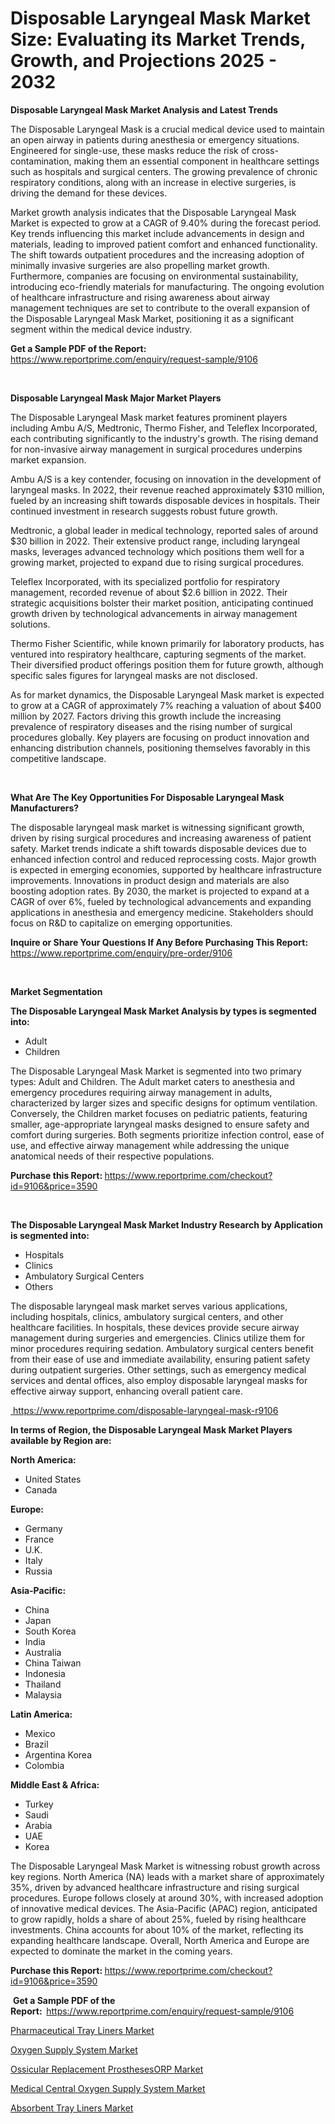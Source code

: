 <p><h1>Disposable Laryngeal Mask Market Size: Evaluating its Market Trends, Growth, and Projections 2025 - 2032</h1></p><p><strong>Disposable Laryngeal Mask Market Analysis and Latest Trends</strong></p>
<p><p>The Disposable Laryngeal Mask is a crucial medical device used to maintain an open airway in patients during anesthesia or emergency situations. Engineered for single-use, these masks reduce the risk of cross-contamination, making them an essential component in healthcare settings such as hospitals and surgical centers. The growing prevalence of chronic respiratory conditions, along with an increase in elective surgeries, is driving the demand for these devices.</p><p>Market growth analysis indicates that the Disposable Laryngeal Mask Market is expected to grow at a CAGR of 9.40% during the forecast period. Key trends influencing this market include advancements in design and materials, leading to improved patient comfort and enhanced functionality. The shift towards outpatient procedures and the increasing adoption of minimally invasive surgeries are also propelling market growth. Furthermore, companies are focusing on environmental sustainability, introducing eco-friendly materials for manufacturing. The ongoing evolution of healthcare infrastructure and rising awareness about airway management techniques are set to contribute to the overall expansion of the Disposable Laryngeal Mask Market, positioning it as a significant segment within the medical device industry.</p></p>
<p><strong>Get a Sample PDF of the Report:&nbsp;</strong> <a href="https://www.reportprime.com/enquiry/request-sample/9106?utm_campaign=40&utm_medium=2&utm_source=Github&utm_content=ia&utm_term=20032025&utm_id=disposable-laryngeal-mask">https://www.reportprime.com/enquiry/request-sample/9106</a></p>
<p>&nbsp;</p>
<p><strong>Disposable Laryngeal Mask Major Market Players</strong></p>
<p><p>The Disposable Laryngeal Mask market features prominent players including Ambu A/S, Medtronic, Thermo Fisher, and Teleflex Incorporated, each contributing significantly to the industry's growth. The rising demand for non-invasive airway management in surgical procedures underpins market expansion.</p><p>Ambu A/S is a key contender, focusing on innovation in the development of laryngeal masks. In 2022, their revenue reached approximately $310 million, fueled by an increasing shift towards disposable devices in hospitals. Their continued investment in research suggests robust future growth.</p><p>Medtronic, a global leader in medical technology, reported sales of around $30 billion in 2022. Their extensive product range, including laryngeal masks, leverages advanced technology which positions them well for a growing market, projected to expand due to rising surgical procedures.</p><p>Teleflex Incorporated, with its specialized portfolio for respiratory management, recorded revenue of about $2.6 billion in 2022. Their strategic acquisitions bolster their market position, anticipating continued growth driven by technological advancements in airway management solutions.</p><p>Thermo Fisher Scientific, while known primarily for laboratory products, has ventured into respiratory healthcare, capturing segments of the market. Their diversified product offerings position them for future growth, although specific sales figures for laryngeal masks are not disclosed.</p><p>As for market dynamics, the Disposable Laryngeal Mask market is expected to grow at a CAGR of approximately 7% reaching a valuation of about $400 million by 2027. Factors driving this growth include the increasing prevalence of respiratory diseases and the rising number of surgical procedures globally. Key players are focusing on product innovation and enhancing distribution channels, positioning themselves favorably in this competitive landscape.</p></p>
<p>&nbsp;</p>
<p><strong>What Are The Key Opportunities For Disposable Laryngeal Mask Manufacturers?</strong></p>
<p><p>The disposable laryngeal mask market is witnessing significant growth, driven by rising surgical procedures and increasing awareness of patient safety. Market trends indicate a shift towards disposable devices due to enhanced infection control and reduced reprocessing costs. Major growth is expected in emerging economies, supported by healthcare infrastructure improvements. Innovations in product design and materials are also boosting adoption rates. By 2030, the market is projected to expand at a CAGR of over 6%, fueled by technological advancements and expanding applications in anesthesia and emergency medicine. Stakeholders should focus on R&D to capitalize on emerging opportunities.</p></p>
<p><strong>Inquire or Share Your Questions If Any Before Purchasing This Report:</strong> <a href="https://www.reportprime.com/enquiry/pre-order/9106?utm_campaign=40&utm_medium=2&utm_source=Github&utm_content=ia&utm_term=20032025&utm_id=disposable-laryngeal-mask">https://www.reportprime.com/enquiry/pre-order/9106</a></p>
<p>&nbsp;</p>
<p><strong>Market Segmentation</strong></p>
<p><strong>The Disposable Laryngeal Mask Market Analysis by types is segmented into:</strong></p>
<p><ul><li>Adult</li><li>Children</li></ul></p>
<p><p>The Disposable Laryngeal Mask Market is segmented into two primary types: Adult and Children. The Adult market caters to anesthesia and emergency procedures requiring airway management in adults, characterized by larger sizes and specific designs for optimum ventilation. Conversely, the Children market focuses on pediatric patients, featuring smaller, age-appropriate laryngeal masks designed to ensure safety and comfort during surgeries. Both segments prioritize infection control, ease of use, and effective airway management while addressing the unique anatomical needs of their respective populations.</p></p>
<p><strong>Purchase this Report:&nbsp;</strong><a href="https://www.reportprime.com/checkout?id=9106&price=3590&utm_campaign=40&utm_medium=2&utm_source=Github&utm_content=ia&utm_term=20032025&utm_id=disposable-laryngeal-mask">https://www.reportprime.com/checkout?id=9106&price=3590</a></p>
<p>&nbsp;</p>
<p><strong>The Disposable Laryngeal Mask Market Industry Research by Application is segmented into:</strong></p>
<p><ul><li>Hospitals</li><li>Clinics</li><li>Ambulatory Surgical Centers</li><li>Others</li></ul></p>
<p><p>The disposable laryngeal mask market serves various applications, including hospitals, clinics, ambulatory surgical centers, and other healthcare facilities. In hospitals, these devices provide secure airway management during surgeries and emergencies. Clinics utilize them for minor procedures requiring sedation. Ambulatory surgical centers benefit from their ease of use and immediate availability, ensuring patient safety during outpatient surgeries. Other settings, such as emergency medical services and dental offices, also employ disposable laryngeal masks for effective airway support, enhancing overall patient care.</p></p>
<p><a href="https://www.reportprime.com/disposable-laryngeal-mask-r9106?utm_campaign=40&utm_medium=2&utm_source=Github&utm_content=ia&utm_term=20032025&utm_id=disposable-laryngeal-mask">&nbsp;https://www.reportprime.com/disposable-laryngeal-mask-r9106</a></p>
<p><strong>In terms of Region, the Disposable Laryngeal Mask Market Players available by Region are:</strong></p>
<p>
    <p> <strong> North America: </strong>
        <ul>
            <li>United States</li>
            <li>Canada</li>
        </ul>
        </p> 
    <p> <strong> Europe: </strong>
        <ul>
            <li>Germany</li>
            <li>France</li>
            <li>U.K.</li>
            <li>Italy</li>
            <li>Russia</li>
        </ul>
        </p> 
    <p> <strong> Asia-Pacific: </strong>
        <ul>
            <li>China</li>
            <li>Japan</li>
            <li>South Korea</li>
            <li>India</li>
            <li>Australia</li>
            <li>China Taiwan</li>
            <li>Indonesia</li>
            <li>Thailand</li>
            <li>Malaysia</li>
        </ul>
        </p> 
    <p> <strong> Latin America: </strong>
        <ul>
            <li>Mexico</li>
            <li>Brazil</li>
            <li>Argentina Korea</li>
            <li>Colombia</li>
        </ul>
        </p> 
    <p> <strong> Middle East & Africa: </strong>
        <ul>
            <li>Turkey</li>
            <li>Saudi</li>
            <li>Arabia</li>
            <li>UAE</li>
            <li>Korea</li>
        </ul>
    </p>
    </p>
<p><p>The Disposable Laryngeal Mask Market is witnessing robust growth across key regions. North America (NA) leads with a market share of approximately 35%, driven by advanced healthcare infrastructure and rising surgical procedures. Europe follows closely at around 30%, with increased adoption of innovative medical devices. The Asia-Pacific (APAC) region, anticipated to grow rapidly, holds a share of about 25%, fueled by rising healthcare investments. China accounts for about 10% of the market, reflecting its expanding healthcare landscape. Overall, North America and Europe are expected to dominate the market in the coming years.</p></p>
<p><strong>Purchase this Report: </strong><a href="https://www.reportprime.com/checkout?id=9106&price=3590&utm_campaign=40&utm_medium=2&utm_source=Github&utm_content=ia&utm_term=20032025&utm_id=disposable-laryngeal-mask">https://www.reportprime.com/checkout?id=9106&price=3590</a></p>
<p>&nbsp;<strong>Get a Sample PDF of the Report:&nbsp;&nbsp;</strong><a href="https://www.reportprime.com/enquiry/request-sample/9106?utm_campaign=40&utm_medium=2&utm_source=Github&utm_content=ia&utm_term=20032025&utm_id=disposable-laryngeal-mask">https://www.reportprime.com/enquiry/request-sample/9106</a></p>
<p><strong></strong></p>
<p><p><a href="https://github.com/muoioconzej8/Market-Research-Report-List-1/blob/main/pharmaceutical-tray-liners-market.md?utm_campaign=40&utm_medium=2&utm_source=Github&utm_content=ia&utm_term=20032025&utm_id=disposable-laryngeal-mask">Pharmaceutical Tray Liners Market</a></p><p><a href="https://github.com/cordaysamaya/Market-Research-Report-List-1/blob/main/oxygen-supply-system-market.md?utm_campaign=40&utm_medium=2&utm_source=Github&utm_content=ia&utm_term=20032025&utm_id=disposable-laryngeal-mask">Oxygen Supply System Market</a></p><p><a href="https://github.com/rvadencho/Market-Research-Report-List-1/blob/main/ossicular-replacement-prosthesesorp-market.md?utm_campaign=40&utm_medium=2&utm_source=Github&utm_content=ia&utm_term=20032025&utm_id=disposable-laryngeal-mask">Ossicular Replacement ProsthesesORP Market</a></p><p><a href="https://github.com/botocniveda/Market-Research-Report-List-1/blob/main/medical-central-oxygen-supply-system-market.md?utm_campaign=40&utm_medium=2&utm_source=Github&utm_content=ia&utm_term=20032025&utm_id=disposable-laryngeal-mask">Medical Central Oxygen Supply System Market</a></p><p><a href="https://github.com/obajimlaweh59/Market-Research-Report-List-1/blob/main/absorbent-tray-liners-market.md?utm_campaign=40&utm_medium=2&utm_source=Github&utm_content=ia&utm_term=20032025&utm_id=disposable-laryngeal-mask">Absorbent Tray Liners Market</a></p></p>
